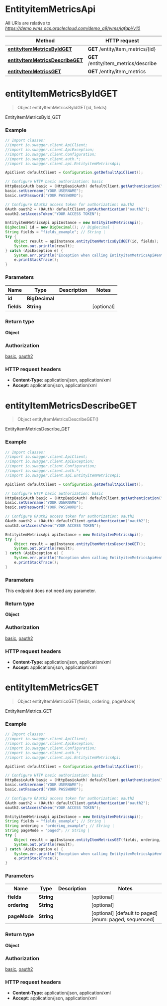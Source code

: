 # EntityitemMetricsApi

All URIs are relative to *https://demo.wms.ocs.oraclecloud.com/demo_a9/wms/lgfapi/v10*

Method | HTTP request | Description
------------- | ------------- | -------------
[**entityItemMetricsByIdGET**](EntityitemMetricsApi.md#entityItemMetricsByIdGET) | **GET** /entity/item_metrics/{id} | EntityItemMetricsById_GET
[**entityItemMetricsDescribeGET**](EntityitemMetricsApi.md#entityItemMetricsDescribeGET) | **GET** /entity/item_metrics/describe | EntityItemMetricsDescribe_GET
[**entityItemMetricsGET**](EntityitemMetricsApi.md#entityItemMetricsGET) | **GET** /entity/item_metrics | EntityItemMetrics_GET


<a name="entityItemMetricsByIdGET"></a>
# **entityItemMetricsByIdGET**
> Object entityItemMetricsByIdGET(id, fields)

EntityItemMetricsById_GET



### Example
```java
// Import classes:
//import io.swagger.client.ApiClient;
//import io.swagger.client.ApiException;
//import io.swagger.client.Configuration;
//import io.swagger.client.auth.*;
//import io.swagger.client.api.EntityitemMetricsApi;

ApiClient defaultClient = Configuration.getDefaultApiClient();

// Configure HTTP basic authorization: basic
HttpBasicAuth basic = (HttpBasicAuth) defaultClient.getAuthentication("basic");
basic.setUsername("YOUR USERNAME");
basic.setPassword("YOUR PASSWORD");

// Configure OAuth2 access token for authorization: oauth2
OAuth oauth2 = (OAuth) defaultClient.getAuthentication("oauth2");
oauth2.setAccessToken("YOUR ACCESS TOKEN");

EntityitemMetricsApi apiInstance = new EntityitemMetricsApi();
BigDecimal id = new BigDecimal(); // BigDecimal | 
String fields = "fields_example"; // String | 
try {
    Object result = apiInstance.entityItemMetricsByIdGET(id, fields);
    System.out.println(result);
} catch (ApiException e) {
    System.err.println("Exception when calling EntityitemMetricsApi#entityItemMetricsByIdGET");
    e.printStackTrace();
}
```

### Parameters

Name | Type | Description  | Notes
------------- | ------------- | ------------- | -------------
 **id** | **BigDecimal**|  |
 **fields** | **String**|  | [optional]

### Return type

**Object**

### Authorization

[basic](../README.md#basic), [oauth2](../README.md#oauth2)

### HTTP request headers

 - **Content-Type**: application/json, application/xml
 - **Accept**: application/json, application/xml

<a name="entityItemMetricsDescribeGET"></a>
# **entityItemMetricsDescribeGET**
> Object entityItemMetricsDescribeGET()

EntityItemMetricsDescribe_GET



### Example
```java
// Import classes:
//import io.swagger.client.ApiClient;
//import io.swagger.client.ApiException;
//import io.swagger.client.Configuration;
//import io.swagger.client.auth.*;
//import io.swagger.client.api.EntityitemMetricsApi;

ApiClient defaultClient = Configuration.getDefaultApiClient();

// Configure HTTP basic authorization: basic
HttpBasicAuth basic = (HttpBasicAuth) defaultClient.getAuthentication("basic");
basic.setUsername("YOUR USERNAME");
basic.setPassword("YOUR PASSWORD");

// Configure OAuth2 access token for authorization: oauth2
OAuth oauth2 = (OAuth) defaultClient.getAuthentication("oauth2");
oauth2.setAccessToken("YOUR ACCESS TOKEN");

EntityitemMetricsApi apiInstance = new EntityitemMetricsApi();
try {
    Object result = apiInstance.entityItemMetricsDescribeGET();
    System.out.println(result);
} catch (ApiException e) {
    System.err.println("Exception when calling EntityitemMetricsApi#entityItemMetricsDescribeGET");
    e.printStackTrace();
}
```

### Parameters
This endpoint does not need any parameter.

### Return type

**Object**

### Authorization

[basic](../README.md#basic), [oauth2](../README.md#oauth2)

### HTTP request headers

 - **Content-Type**: application/json, application/xml
 - **Accept**: application/json, application/xml

<a name="entityItemMetricsGET"></a>
# **entityItemMetricsGET**
> Object entityItemMetricsGET(fields, ordering, pageMode)

EntityItemMetrics_GET



### Example
```java
// Import classes:
//import io.swagger.client.ApiClient;
//import io.swagger.client.ApiException;
//import io.swagger.client.Configuration;
//import io.swagger.client.auth.*;
//import io.swagger.client.api.EntityitemMetricsApi;

ApiClient defaultClient = Configuration.getDefaultApiClient();

// Configure HTTP basic authorization: basic
HttpBasicAuth basic = (HttpBasicAuth) defaultClient.getAuthentication("basic");
basic.setUsername("YOUR USERNAME");
basic.setPassword("YOUR PASSWORD");

// Configure OAuth2 access token for authorization: oauth2
OAuth oauth2 = (OAuth) defaultClient.getAuthentication("oauth2");
oauth2.setAccessToken("YOUR ACCESS TOKEN");

EntityitemMetricsApi apiInstance = new EntityitemMetricsApi();
String fields = "fields_example"; // String | 
String ordering = "ordering_example"; // String | 
String pageMode = "paged"; // String | 
try {
    Object result = apiInstance.entityItemMetricsGET(fields, ordering, pageMode);
    System.out.println(result);
} catch (ApiException e) {
    System.err.println("Exception when calling EntityitemMetricsApi#entityItemMetricsGET");
    e.printStackTrace();
}
```

### Parameters

Name | Type | Description  | Notes
------------- | ------------- | ------------- | -------------
 **fields** | **String**|  | [optional]
 **ordering** | **String**|  | [optional]
 **pageMode** | **String**|  | [optional] [default to paged] [enum: paged, sequenced]

### Return type

**Object**

### Authorization

[basic](../README.md#basic), [oauth2](../README.md#oauth2)

### HTTP request headers

 - **Content-Type**: application/json, application/xml
 - **Accept**: application/json, application/xml

